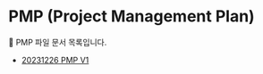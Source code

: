 # PMP (Project Management Plan)

PMP 파일 문서 목록입니다.
* [20231226 PMP V1](./[PMP]%20SG워너비%20PMP.pdf)
